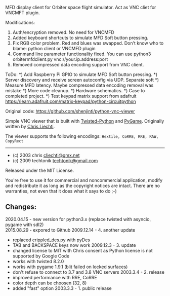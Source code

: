 MFD display client for Orbiter space flight simulator.
Act as VNC cliet for VNCMFT plugin.

Modifications:
1) Auth/encryption removed. No need for VNCMFD
2) Added keyboard shortcuts to simulate
   MFD Soft button pressing.
3) Fix RGB color problem. Red and blues was swapped.
   Don't know who to blame: python client or VNCMFD plugin
4) Command line parameter functionality fixed.
   You can use python3 orbitermfdclient.py vnc://your.ip.address:port
5) Removed compressed data encoding support from VNC client.

ToDo:
*) Add Raspberry Pi GPIO to simulate MFD Soft button pressing.
*) Server discovery and receive screen autoconfig via UDP. Separate soft
*) Measure MFD latency. Maybe compressed data encoding removal was mistake
*) More code cleanup.
*) Hardware schematics.
*) Case to completed project.
*) Test keypad matrix support from adafruit
   https://learn.adafruit.com/matrix-keypad/python-circuitpython

Original code:
https://github.com/shenjinti/python-vnc-viewer

Simple VNC viewer that is built with
[Twisted-Python](https://twistedmatrix.com/trac/) and
[PyGame](http://www.pygame.org/). Originally written by
[Chris Liechti](http://homepage.hispeed.ch/py430/python/).

The viewer supports the following encodings:
  `Hextile, CoRRE, RRE, RAW, CopyRect`


-------
- (c) 2003 chris <cliechti@gmx.net>
- (c) 2009 techtonik <techtonik@gmail.com>

Released under the MIT License.

You're free to use it for commercial and noncommercial
application, modify and redistribute it as long as the
copyright notices are intact. There are no warranties, not
even that it does what it says to do ;-)


Changes:
--------
2020.04.15 - new version for python3.x (replace twisted with asyncio, pygame with sdl2)   
2015.08.29 - expored to Github
2009.12.14 - 4. another update
 * replaced crippled_des.py with pyDes
 * TAB and BACKSPACE keys now work
2009.12.3 - 3. update
 * changed license to MIT with Chris consent as Python license
   is not supported by Google Code
 * works with twisted 8.2.0
 * works with pygame 1.9.1 (blit failed on locked surfaces)
 * don't refuse to connect to 3.7 and 3.8 VNC servers
2003.3.4 - 2. release
 * improved performance with RRE, CoRRE
 * color depth can be choosen (32, 8)
 * added "fast" option
2003.3.3 - 1. public release
